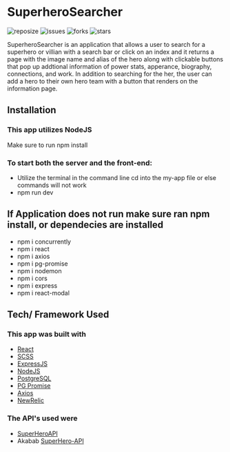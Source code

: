 # SuperheroSearcher
![reposize](https://img.shields.io/github/repo-size/savi1623/SuperheroSearcher)
![issues](https://img.shields.io/github/issues/savi1623/SuperheroSearcher)
![forks](https://img.shields.io/github/forks/savi1623/SuperheroSearcher)
![stars](https://img.shields.io/github/stars/savi1623/SuperheroSearcher)

SuperheroSearcher is an application that allows a user to search for a superhero or villian with a search bar or click on an index and it returns a page with the image name and alias of the hero along with clickable buttons that pop up addtional information of power stats, apperance, biography, connections, and work. In addition to searching for the her, the user can add a hero to their own hero team with a button that renders on the information page.

## Installation

### This app utilizes NodeJS

Make sure to run npm install

### To start both the server and the front-end:

- Utilize the terminal in the command line cd into the my-app file or else commands will not work
- npm run dev

## If Application does not run make sure ran npm install, or dependecies are installed
- npm i concurrently
- npm i react
- npm i axios
- npm i pg-promise
- npm i nodemon
- npm i cors
- npm i express
- npm i react-modal

## Tech/ Framework Used

### This app was built with
- [React](https://reactjs.org/)
- [SCSS](https://sass-lang.com/documentation/syntax)
- [ExpressJS](https://expressjs.com/)
- [NodeJS](https://nodejs.org/en/)
- [PostgreSQL](https://www.postgresql.org/)
- [PG Promise](https://www.npmjs.com/package/pg-promise)
- [Axios](https://www.npmjs.com/package/axios)
- [NewRelic](https://newrelic.com/)

### The API's used were
- [SuperHeroAPI](https://superheroapi.com/index.html)
- Akabab [SuperHero-API](https://akabab.github.io/superhero-api/api/)

